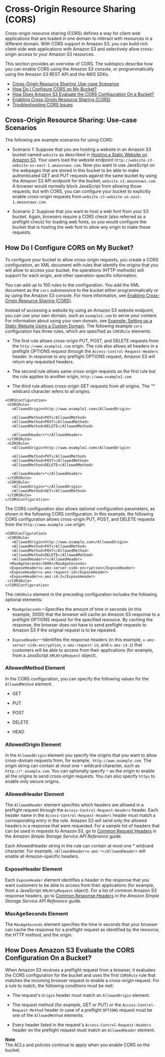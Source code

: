 # Cross\-Origin Resource Sharing \(CORS\)<a name="cors"></a>

Cross\-origin resource sharing \(CORS\) defines a way for client web applications that are loaded in one domain to interact with resources in a different domain\. With CORS support in Amazon S3, you can build rich client\-side web applications with Amazon S3 and selectively allow cross\-origin access to your Amazon S3 resources\. 

This section provides an overview of CORS\. The subtopics describe how you can enable CORS using the Amazon S3 console, or programmatically using the Amazon S3 REST API and the AWS SDKs\. 


+ [Cross\-Origin Resource Sharing: Use\-case Scenarios](#example-scenarios-cors)
+ [How Do I Configure CORS on My Bucket?](#how-do-i-enable-cors)
+ [How Does Amazon S3 Evaluate the CORS Configuration On a Bucket?](#cors-eval-criteria)
+ [Enabling Cross\-Origin Resource Sharing \(CORS\)](ManageCorsUsing.md)
+ [Troubleshooting CORS Issues](cors-troubleshooting.md)

## Cross\-Origin Resource Sharing: Use\-case Scenarios<a name="example-scenarios-cors"></a>

The following are example scenarios for using CORS:

+ Scenario 1: Suppose that you are hosting a website in an Amazon S3 bucket named `website` as described in [Hosting a Static Website on Amazon S3](WebsiteHosting.md)\. Your users load the website endpoint `http://website.s3-website-us-east-1.amazonaws.com`\. Now you want to use JavaScript on the webpages that are stored in this bucket to be able to make authenticated GET and PUT requests against the same bucket by using the Amazon S3 API endpoint for the bucket, `website.s3.amazonaws.com`\. A browser would normally block JavaScript from allowing those requests, but with CORS, you can configure your bucket to explicitly enable cross\-origin requests from `website.s3-website-us-east-1.amazonaws.com`\.

+ Scenario 2: Suppose that you want to host a web font from your S3 bucket\. Again, browsers require a CORS check \(also referred as a preflight check\) for loading web fonts, so you would configure the bucket that is hosting the web font to allow any origin to make these requests\.

## How Do I Configure CORS on My Bucket?<a name="how-do-i-enable-cors"></a>

To configure your bucket to allow cross\-origin requests, you create a CORS configuration, an XML document with rules that identify the origins that you will allow to access your bucket, the operations \(HTTP methods\) will support for each origin, and other operation\-specific information\. 

You can add up to 100 rules to the configuration\. You add the XML document as the `cors` subresource to the bucket  either programmatically or by using the Amazon S3 console\. For more information, see [Enabling Cross\-Origin Resource Sharing \(CORS\)](ManageCorsUsing.md)\.

Instead of accessing a website by using an Amazon S3 website endpoint, you can use your own domain, such as `example1.com` to serve your content\. For information about using your own domain, see [Example: Setting up a Static Website Using a Custom Domain](website-hosting-custom-domain-walkthrough.md)\. The following example `cors` configuration has three rules, which are specified as `CORSRule` elements:

+ The first rule allows cross\-origin PUT, POST, and DELETE requests from the `http://www.example1.com` origin\. The rule also allows all headers in a preflight OPTIONS request through the `Access-Control-Request-Headers` header\. In response to any preflight OPTIONS request, Amazon S3 will return any requested headers\.

+ The second rule allows same cross\-origin requests as the first rule but the rule applies to another origin, `http://www.example2.com`\. 

+ The third rule allows cross\-origin GET requests from all origins\. The '\*' wildcard character refers to all origins\. 

```
<CORSConfiguration>
 <CORSRule>
   <AllowedOrigin>http://www.example1.com</AllowedOrigin>

   <AllowedMethod>PUT</AllowedMethod>
   <AllowedMethod>POST</AllowedMethod>
   <AllowedMethod>DELETE</AllowedMethod>

   <AllowedHeader>*</AllowedHeader>
 </CORSRule>
 <CORSRule>
   <AllowedOrigin>http://www.example2.com</AllowedOrigin>

   <AllowedMethod>PUT</AllowedMethod>
   <AllowedMethod>POST</AllowedMethod>
   <AllowedMethod>DELETE</AllowedMethod>

   <AllowedHeader>*</AllowedHeader>
 </CORSRule>
 <CORSRule>
   <AllowedOrigin>*</AllowedOrigin>
   <AllowedMethod>GET</AllowedMethod>
 </CORSRule>
</CORSConfiguration>
```

The CORS configuration also allows optional configuration parameters, as shown in the following CORS configuration\. In this example, the following CORS configuration allows cross\-origin PUT, POST, and DELETE requests from the `http://www.example.com` origin\. 

```
<CORSConfiguration>
 <CORSRule>
   <AllowedOrigin>http://www.example.com</AllowedOrigin>
   <AllowedMethod>PUT</AllowedMethod>
   <AllowedMethod>POST</AllowedMethod>
   <AllowedMethod>DELETE</AllowedMethod>
   <AllowedHeader>*</AllowedHeader>
  <MaxAgeSeconds>3000</MaxAgeSeconds>
  <ExposeHeader>x-amz-server-side-encryption</ExposeHeader>
  <ExposeHeader>x-amz-request-id</ExposeHeader>
  <ExposeHeader>x-amz-id-2</ExposeHeader>
 </CORSRule>
</CORSConfiguration>
```

The `CORSRule` element in the preceding configuration includes the following optional elements:

+ `MaxAgeSeconds`—Specifies the amount of time in seconds \(in this example, 3000\) that the browser will cache an Amazon S3 response to a preflight OPTIONS request for the specified resource\. By caching the response, the browser does not have to send preflight requests to Amazon S3 if the original request is to be repeated\. 

+ `ExposeHeader`—Identifies the response headers \(in this example, `x-amz-server-side-encryption`, `x-amz-request-id`, and `x-amz-id-2`\) that customers will be able to access from their applications \(for example, from a JavaScript `XMLHttpRequest` object\)\.

### AllowedMethod Element<a name="cors-allowed-methods"></a>

In the CORS configuration, you can specify the following values for the `AllowedMethod` element\.

+ GET

+ PUT

+ POST

+ DELETE

+ HEAD

### AllowedOrigin Element<a name="cors-allowed-origin"></a>

In the `AllowedOrigin` element you specify the origins that you want to allow cross\-domain requests from, for example,` http://www.example.com`\. The origin string can contain at most one `*` wildcard character, such as `http://*.example.com`\. You can optionally specify `*` as the origin to enable all the origins to send cross\-origin requests\. You can also specify `https` to enable only secure origins\.

### AllowedHeader Element<a name="cors-allowed-headers"></a>

The `AllowedHeader` element specifies which headers are allowed in a preflight request through the `Access-Control-Request-Headers` header\. Each header name in the `Access-Control-Request-Headers` header must match a corresponding entry in the rule\. Amazon S3 will send only the allowed headers in a response that were requested\. For a sample list of headers that can be used in requests to Amazon S3, go to [Common Request Headers](http://docs.aws.amazon.com/AmazonS3/latest/API/RESTCommonRequestHeaders.html) in the *Amazon Simple Storage Service API Reference* guide\.

Each AllowedHeader string in the rule can contain at most one \* wildcard character\. For example, `<AllowedHeader>x-amz-*</AllowedHeader>` will enable all Amazon\-specific headers\.

### ExposeHeader Element<a name="cors-expose-headers"></a>

Each `ExposeHeader` element identifies a header in the response that you want customers to be able to access from their applications \(for example, from a JavaScript `XMLHttpRequest` object\)\. For a list of common Amazon S3 response headers, go to [Common Response Headers](http://docs.aws.amazon.com/AmazonS3/latest/API/RESTCommonResponseHeaders.html) in the *Amazon Simple Storage Service API Reference* guide\.

### MaxAgeSeconds Element<a name="cors-max-age"></a>

The `MaxAgeSeconds` element specifies the time in seconds that your browser can cache the response for a preflight request as identified by the resource, the HTTP method, and the origin\.

## How Does Amazon S3 Evaluate the CORS Configuration On a Bucket?<a name="cors-eval-criteria"></a>

When Amazon S3 receives a preflight request from a browser, it evaluates the CORS configuration for the bucket and uses the first `CORSRule` rule that matches the incoming browser request to enable a cross\-origin request\. For a rule to match, the following conditions must be met:

+ The request's `Origin` header must match an `AllowedOrigin` element\.

+ The request method \(for example, GET or PUT\) or the `Access-Control-Request-Method` header in case of a preflight `OPTIONS` request must be one of the `AllowedMethod` elements\. 

+ Every header listed in the request's `Access-Control-Request-Headers` header on the preflight request must match an `AllowedHeader` element\. 

**Note**  
The ACLs and policies continue to apply when you enable CORS on the bucket\.